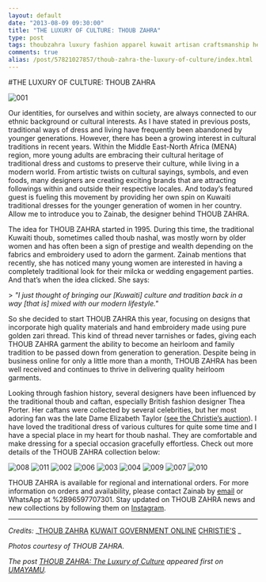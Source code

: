 ```yaml
---
layout: default
date: "2013-08-09 09:30:00"
title: "THE LUXURY OF CULTURE: THOUB ZAHRA"
type: post
tags: thoubzahra luxury fashion apparel kuwait artisan craftsmanship heritage tradition culture
comments: true
alias: /post/57821027857/thoub-zahra-the-luxury-of-culture/index.html
---
```


#THE LUXURY OF CULTURE: THOUB ZAHRA

![001][1]

Our identities, for ourselves and within society, are always connected to our ethnic background or cultural interests. As I have stated in previous posts, traditional ways of dress and living have frequently been abandoned by younger generations. However, there has been a growing interest in cultural traditions in recent years. Within the Middle East-North Africa (MENA) region, more young adults are embracing their cultural heritage of traditional dress and customs to preserve their culture, while living in a modern world. From artistic twists on cultural sayings, symbols, and even foods, many designers are creating exciting brands that are attracting followings within and outside their respective locales. And today’s featured guest is fueling this movement by providing her own spin on Kuwaiti traditional dresses for the younger generation of women in her country. Allow me to introduce you to Zainab, the designer behind THOUB ZAHRA.

The idea for THOUB ZAHRA started in 1995. During this time, the traditional Kuwaiti thoub, sometimes called thoub nashal, was mostly worn by older women and has often been a sign of prestige and wealth depending on the fabrics and embroidery used to adorn the garment. Zainab mentions that recently, she has noticed many young women are interested in having a completely traditional look for their milcka or wedding engagement parties. And that’s when the idea clicked. She says:

&gt; _"I just thought of bringing our [Kuwaiti] culture and tradition back in a way [that is] mixed with our modern lifestyle."_

So she decided to start THOUB ZAHRA this year, focusing on designs that incorporate high quality materials and hand embroidery made using pure golden zari thread. This kind of thread never tarnishes or fades, giving each THOUB ZAHRA garment the ability to become an heirloom and family tradition to be passed down from generation to generation. Despite being in business online for only a little more than a month, THOUB ZAHRA has been well received and continues to thrive in delivering quality heirloom garments.

Looking through fashion history, several designers have been influenced by the traditional thoub and caftan, especially British fashion designer Thea Porter. Her caftans were collected by several celebrities, but her most adoring fan was the late Dame Elizabeth Taylor ([see the Christie’s auction][2]). I have loved the traditional dress of various cultures for quite some time and I have a special place in my heart for thoub nashal. They are comfortable and make dressing for a special occasion gracefully effortless. Check out more details of the THOUB ZAHRA collection below:

![008][3] ![011][4] ![002][5] ![006][6] ![003][7] ![004][8] ![009][9] ![007][10] ![010][11]

THOUB ZAHRA is available for regional and international orders. For more information on orders and availability, please contact Zainab by [email][12] or WhatsApp at %2B96597707301. Stay updated on THOUB ZAHRA news and new collections by following them on [Instagram][13].

* * *

_Credits:_
_[THOUB ZAHRA][14]
[KUWAIT GOVERNMENT ONLINE][15]
[CHRISTIE’S][16] _

_Photos courtesy of THOUB ZAHRA._

_The post [THOUB ZAHRA: The Luxury of Culture][17] appeared first on [UMAYAMU][18]._

   [1]: http://farm8.staticflickr.com/7439/9471119855_4781ef46b2_o.jpg
   [2]: http://www.christies.com/lotfinder/textiles-costume/a-thea-porter-caftan-of-cotton-ikat-5502719-details.aspx (Elizabeth Taylor Auction)
   [3]: http://farm4.staticflickr.com/3810/9473902690_55f107f6ff_o.jpg
   [4]: http://farm6.staticflickr.com/5321/9473902362_75863b54e9_o.jpg
   [5]: http://farm8.staticflickr.com/7439/9471119797_f9c0e3b6c8_o.jpg
   [6]: http://farm6.staticflickr.com/5473/9473902964_46b6d45909_o.jpg
   [7]: http://farm6.staticflickr.com/5520/9473903230_29f9448001_o.jpg
   [8]: http://farm3.staticflickr.com/2891/9473903136_db65957be9_o.jpg
   [9]: http://farm6.staticflickr.com/5456/9473902680_379804acef_o.jpg
   [10]: http://farm6.staticflickr.com/5451/9471119443_eeae8389fd_o.jpg
   [11]: http://farm3.staticflickr.com/2825/9473902500_bf3d109658_o.jpg
   [12]: mailto:zanoooba_89@hotmail.com?subject=Hello%20THOUB%20ZAHRA!&amp;body=I%20saw%20your%20feature%20on%20UMAYAMU%20and%20want%20more%20information%20about%20the%20THOUB%20ZAHRA%20collection.
   [13]: https://instagram.com/thoubzahra (@THOUBZAHRA)
   [14]: https://instagram.com/thoubzahra (THOUB ZAHRA)
   [15]: http://www.e.gov.kw/sites/kgoenglish/portal/pages/visitors/aboutkuwait/cultureandheritage_customsandtraditions.aspx (Kuwait Government Online)
   [16]: http://www.christies.com/lotfinder/textiles-costume/a-thea-porter-caftan-of-cotton-ikat-5502719-details.aspx (CHRISTIE'S: THE COLLECTION OF ELIZABETH TAYLOR)
   [17]: http://www.umayamu.com/post/57821027857/thoub-zahra-the-luxury-of-culture (THOUB ZAHRA: The Luxury of Culture)
   [18]: http://www.umayamu.com (UMAYAMU)
